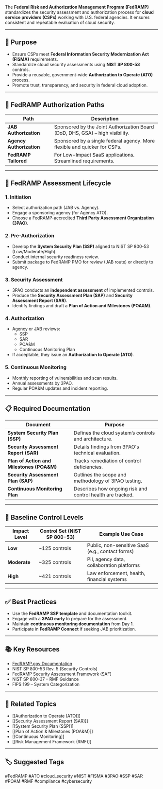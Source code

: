The **Federal Risk and Authorization Management Program (FedRAMP)** standardizes the security assessment and authorization process for **cloud service providers (CSPs)** working with U.S. federal agencies. It ensures consistent and repeatable evaluation of cloud security.

---

## 🎯 Purpose

- Ensure CSPs meet **Federal Information Security Modernization Act (FISMA)** requirements.
- Standardize cloud security assessments using **NIST SP 800-53** controls.
- Provide a reusable, government-wide **Authorization to Operate (ATO)** process.
- Promote trust, transparency, and security in federal cloud adoption.

---

## 🧱 FedRAMP Authorization Paths

| Path                     | Description                                                                 |
|--------------------------|-----------------------------------------------------------------------------|
| **JAB Authorization**     | Sponsored by the Joint Authorization Board (DoD, DHS, GSA) – high visibility. |
| **Agency Authorization**  | Sponsored by a single federal agency. More flexible and quicker for CSPs.    |
| **FedRAMP Tailored**      | For Low-Impact SaaS applications. Streamlined requirements.                 |

---

## 🔁 FedRAMP Assessment Lifecycle

### 1. **Initiation**
- Select authorization path (JAB vs. Agency).
- Engage a sponsoring agency (for Agency ATO).
- Choose a FedRAMP-accredited **Third Party Assessment Organization (3PAO)**.

### 2. **Pre-Authorization**
- Develop the **System Security Plan (SSP)** aligned to NIST SP 800-53 (Low/Moderate/High).
- Conduct internal security readiness review.
- Submit package to FedRAMP PMO for review (JAB route) or directly to agency.

### 3. **Security Assessment**
- 3PAO conducts an **independent assessment** of implemented controls.
- Produce the **Security Assessment Plan (SAP)** and **Security Assessment Report (SAR)**.
- Identify findings and draft a **Plan of Action and Milestones (POA&M)**.

### 4. **Authorization**
- Agency or JAB reviews:
  - SSP  
  - SAR  
  - POA&M  
  - Continuous Monitoring Plan
- If acceptable, they issue an **Authorization to Operate (ATO)**.

### 5. **Continuous Monitoring**
- Monthly reporting of vulnerabilities and scan results.
- Annual assessments by 3PAO.
- Regular POA&M updates and incident reporting.

---

## 📋 Required Documentation

| Document                     | Purpose                                                                 |
|------------------------------|-------------------------------------------------------------------------|
| **System Security Plan (SSP)** | Defines the cloud system’s controls and architecture.                   |
| **Security Assessment Report (SAR)** | Details findings from 3PAO's technical evaluation.              |
| **Plan of Action and Milestones (POA&M)** | Tracks remediation of control deficiencies.             |
| **Security Assessment Plan (SAP)** | Outlines the scope and methodology of 3PAO testing.             |
| **Continuous Monitoring Plan** | Describes how ongoing risk and control health are tracked.            |

---

## 🔐 Baseline Control Levels

| Impact Level | Control Set (NIST SP 800-53) | Example Use Case                                |
|--------------|------------------------------|--------------------------------------------------|
| **Low**      | ~125 controls                | Public, non-sensitive SaaS (e.g., contact forms) |
| **Moderate** | ~325 controls                | PII, agency data, collaboration platforms         |
| **High**     | ~421 controls                | Law enforcement, health, financial systems        |

---

## ✅ Best Practices

- Use the **FedRAMP SSP template** and documentation toolkit.
- Engage with a **3PAO early** to prepare for the assessment.
- Maintain **continuous monitoring documentation** from Day 1.
- Participate in **FedRAMP Connect** if seeking JAB prioritization.

---

## 📚 Key Resources

- [FedRAMP.gov Documentation](https://www.fedramp.gov/documents/)
- NIST SP 800-53 Rev. 5 (Security Controls)
- FedRAMP Security Assessment Framework (SAF)
- NIST SP 800-37 – RMF Guidance
- FIPS 199 – System Categorization

---

## 🧩 Related Topics

- [[Authorization to Operate (ATO)]]
- [[Security Assessment Report (SAR)]]
- [[System Security Plan (SSP)]]
- [[Plan of Action & Milestones (POA&M)]]
- [[Continuous Monitoring]]
- [[Risk Management Framework (RMF)]]

---

## 🏷 Suggested Tags

#FedRAMP #ATO #cloud_security #NIST #FISMA #3PAO #SSP #SAR #POAM #RMF #compliance #cybersecurity


